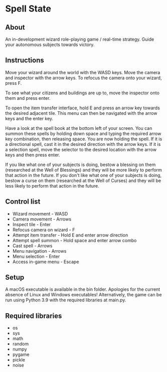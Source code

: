 # Spell State
## About
An in-development wizard role-playing game / real-time strategy. Guide your autonomous subjects towards victory.

## Instructions
Move your wizard around the world with the WASD keys. Move the camera and inspector with the arrow keys. To refocus the camera onto your wizard, press F.

To see what your citizens and buildings are up to, move the inspector onto them and press enter.

To open the item transfer interface, hold E and press an arrow key towards the desired adjacent tile. This menu can then be navigated with the arrow keys and the enter key. 

Have a look at the spell book at the bottom left of your screen. You can summon these spells by holding down space and typing the required arrow key combination, then releasing space. You are now holding the spell. If it is a directional spell, cast it in the desired direction with the arrow keys. If it is a selection spell, move the selector to the desired location with the arrow keys and then press enter.

If you like what one of your subjects is doing, bestow a blessing on them (researched at the Well of Blessings) and they will be more likely to perform that action in the future. If you don't like what one of your subjects is doing, bestow a curse on them (researched at the Well of Curses) and they will be less likely to perform that action in the future.

## Control list
- Wizard movement - WASD
- Camera movement - Arrows
- Inspect tile - Enter
- Refocus camera on wizard - F
- Attempt item transfer - Hold E and enter arrow direction
- Attempt spell summon - Hold space and enter arrow combo
- Cast spell - Arrows
- Menu navigation - Arrows
- Menu selection - Enter
- Access in-game menu - Escape

## Setup
A macOS executable is available in the bin folder. Apologies for the current absence of Linux and Windows executables! Alternatively, the game can be run using Python 3.9 with the required libraries at main.py.

## Required libraries
- os
- sys
- math
- random
- numpy
- pygame
- pickle
- noise
